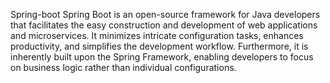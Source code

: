 Spring-boot
Spring Boot is an open-source framework for Java developers that facilitates the easy construction and development of web applications and microservices.
It minimizes intricate configuration tasks, enhances productivity, and simplifies the development workflow.
Furthermore, it is inherently built upon the Spring Framework, enabling developers to focus on business logic rather than individual configurations.
